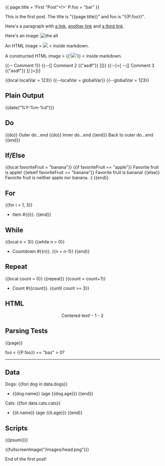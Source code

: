 {{
page.title = 'First "Post"<!>'
P.foo = "bar"
}}



This is the first post. The title is "{{page.title}}" and foo is "{{P.foo}}".

Here's a paragraph with [a link](http://foo.example.com/), [another link]({{url"/relative-link"}}) and [a third link]({{/other-relative-link}}).

Here's an image: ![the alt]({{/images/head.png}})

An HTML image > <img src="{{/images/head.png}}"> < inside markdown.

A constructed HTML image > {{'<img src="'..url'/images/head.png'..'">'}} < inside markdown.

{{-- Comment 1}}
{{--[[ Comment 2 {{"asdf"}} ]]}}
{{--[=[ --[[ Comment 3 {{"asdf"}} ]] ]=]}}

{{local localVar = 123}}
{{--localVar = globalVar}}
{{--globalVar = 123}}



## Plain Output

{{date("%Y-%m-%d")}}



## Do

{{do}}
Outer do...end
{{do}}
Inner do...end
{{end}}
Back to outer do...end
{{end}}



## If/Else

{{local favoriteFruit = "banana"}}
{{if favoriteFruit == "apple"}}
Favorite fruit is apple!
{{elseif favoriteFruit == "banana"}}
Favorite fruit is banana!
{{else}}
Favorite fruit is neither apple nor banana. :(
{{end}}



## For

{{for i = 1, 3}}
- Item #{{i}}.
{{end}}



## While

{{local n = 3}}
{{while n > 0}}
- Countdown #{{n}}.
{{n = n-1}}
{{end}}



## Repeat

{{local count = 0}}
{{repeat}}
{{count = count+1}}
- Count #{{count}}.
{{until count >= 3}}



## HTML

<p style="text-align: center;">
	Centered text!
	- 1
	- 2
</p>



## Parsing Tests

{{page}}

foo < {{P.foo}} == "baz" > 0? <hr>



## Data

Dogs:
{{fori dog in data.dogs}}
- {{dog.name}} (age {{dog.age}})
{{end}}

Cats:
{{fori data.cats.cats}}
- {{it.name}} (age {{it.age}})
{{end}}



## Scripts

{{ipsum()}}

{{fullscreenImage("/images/head.png")}}



End of the first post!

